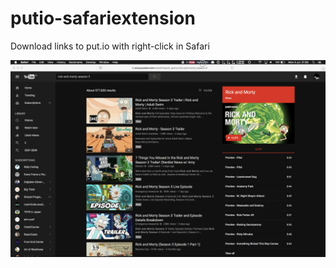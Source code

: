 # putio-safariextension

Download links to put.io with right-click in Safari

<img src="./screenshots/usage.gif" />


